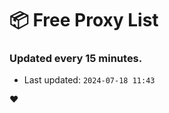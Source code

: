 # :package: Free Proxy List
### Updated every 15 minutes.

- Last updated: `2024-07-18 11:43`

:heart:
